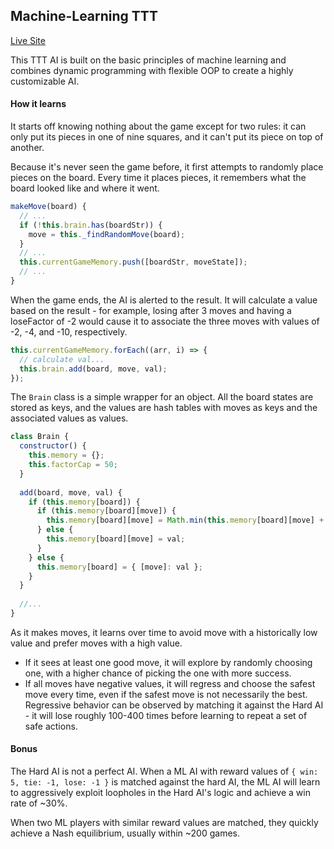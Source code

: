## Machine-Learning TTT

[Live Site](https://hanhee-song.github.io/machine-learning-ttt/)

This TTT AI is built on the basic principles of machine learning and combines dynamic programming with flexible OOP to create a highly customizable AI.

#### How it learns

It starts off knowing nothing about the game except for two rules: it can only put its pieces in one of nine squares, and it can't put its piece on top of another.

Because it's never seen the game before, it first attempts to randomly place pieces on the board. Every time it places pieces, it remembers what the board looked like and where it went.
```JavaScript
makeMove(board) {
  // ...
  if (!this.brain.has(boardStr)) {
    move = this._findRandomMove(board);
  }
  // ...
  this.currentGameMemory.push([boardStr, moveState]);
  // ...
}
```

When the game ends, the AI is alerted to the result. It will calculate a value based on the result - for example, losing after 3 moves and having a loseFactor of -2 would cause it to associate the three moves with values of -2, -4, and -10, respectively.

```JavaScript
this.currentGameMemory.forEach((arr, i) => {
  // calculate val...
  this.brain.add(board, move, val);
});
```

The ```Brain``` class is a simple wrapper for an object. All the board states are stored as keys, and the values are hash tables with moves as keys and the associated values as values.

```JavaScript
class Brain {
  constructor() {
    this.memory = {};
    this.factorCap = 50;
  }
  
  add(board, move, val) {
    if (this.memory[board]) {
      if (this.memory[board][move]) {
        this.memory[board][move] = Math.min(this.memory[board][move] + val, this.factorCap);
      } else {
        this.memory[board][move] = val;
      }
    } else {
      this.memory[board] = { [move]: val };
    }
  }
  
  //...
}
```

As it makes moves, it learns over time to avoid move with a historically low value and prefer moves with a high value.
* If it sees at least one good move, it will explore by randomly choosing one, with a higher chance of picking the one with more success.
* If all moves have negative values, it will regress and choose the safest move every time, even if the safest move is not necessarily the best. Regressive behavior can be observed by matching it against the Hard AI - it will lose roughly 100-400 times before learning to repeat a set of safe actions.

#### Bonus

The Hard AI is not a perfect AI. When a ML AI with reward values of ```{ win: 5, tie: -1, lose: -1 }``` is matched against the hard AI, the ML AI will learn to aggressively exploit loopholes in the Hard AI's logic and achieve a win rate of ~30%.

When two ML players with similar reward values are matched, they quickly achieve a Nash equilibrium, usually within ~200 games.

